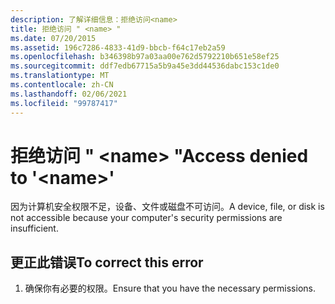 ```yaml
---
description: 了解详细信息：拒绝访问<name>
title: 拒绝访问 " <name> "
ms.date: 07/20/2015
ms.assetid: 196c7286-4833-41d9-bbcb-f64c17eb2a59
ms.openlocfilehash: b346398b97a03aa00e762d5792210b651e58ef25
ms.sourcegitcommit: ddf7edb67715a5b9a45e3dd44536dabc153c1de0
ms.translationtype: MT
ms.contentlocale: zh-CN
ms.lasthandoff: 02/06/2021
ms.locfileid: "99787417"
---
```

# <a name="access-denied-to-name"></a><span data-ttu-id="a55eb-103">拒绝访问 " \<name> "</span><span class="sxs-lookup"><span data-stu-id="a55eb-103">Access denied to '\<name>'</span></span>

<span data-ttu-id="a55eb-104">因为计算机安全权限不足，设备、文件或磁盘不可访问。</span><span class="sxs-lookup"><span data-stu-id="a55eb-104">A device, file, or disk is not accessible because your computer's security permissions are insufficient.</span></span>  
  
## <a name="to-correct-this-error"></a><span data-ttu-id="a55eb-105">更正此错误</span><span class="sxs-lookup"><span data-stu-id="a55eb-105">To correct this error</span></span>  
  
1. <span data-ttu-id="a55eb-106">确保你有必要的权限。</span><span class="sxs-lookup"><span data-stu-id="a55eb-106">Ensure that you have the necessary permissions.</span></span>  

